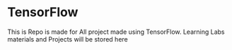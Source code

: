 # TensorFlow
This is Repo is made for All project made using TensorFlow. Learning Labs materials and Projects will be stored here
